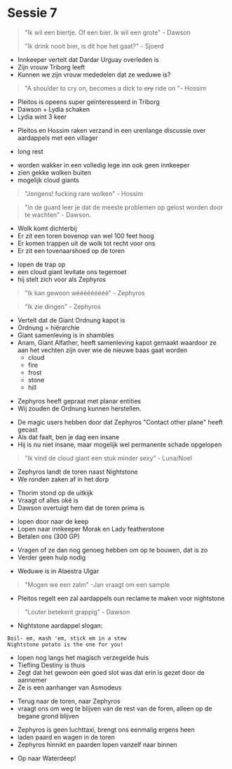 # Sessie 7

> "Ik wil een biertje. Of een bier. Ik wil een grote" - Dawson
>
> "Ik drink nooit bier, is dit hoe het gaat?" - Sjoerd

- Innkeeper vertelt dat Dardar Urguay overleden is
- Zijn vrouw Triborg leeft
- Kunnen we zijn vrouw mededelen dat ze weduwe is?

> "A shoulder to cry on, becomes a dick to ~~cry~~ ride on "- Hossim

- Pleitos is opeens super geïnteresseerd in Triborg
- Dawson + Lydia schaken
- Lydia wint 3 keer

+ Pleitos en Hossim raken verzand in een urenlange discussie over aardappels met een villager

- long rest

+ worden wakker in een volledig lege inn ook geen innkeeper
+ zien gekke wolken buiten
+ mogelijk cloud giants

> "Jongens! fucking rare wolken" - Hossim

> "In de guard leer je dat de meeste problemen op gelost worden door te wachten" - Dawson.

- Wolk komt dichterbij
- Er zit een toren bovenop van wel 100 feet hoog
- Er komen trappen uit de wolk tot recht voor ons
- Er zit een tovenaarshoed op de toren

+ lopen de trap op
+ een cloud giant levitate ons tegemoet
+ hij stelt zich voor als Zephyros

> "Ik kan gewoon wééééééééé" - Zephyros


> "Ik zie dingen" - Zephyros

- Vertelt dat de Giant Ordnung kapot is
- Ordnung = hiërarchie
- Giant samenleving is in shambles
- Anam, Giant Alfather, heeft samenleving kapot gemaakt waardoor ze aan het vechten zijn over wie de nieuwe baas gaat worden
    - cloud
    - fire
    - frost
    - stone
    - hill

+ Zephyros heeft gepraat met planar entities
+ Wij zouden de Ordnung kunnen herstellen.

- De magic users hebben door dat Zephyros "Contact other plane" heeft gecast
- Als dat faalt, ben je dag een insane
- Hij is nu niet insane, maar mogelijk wel permanente schade opgelopen

> "Ik vind de cloud giant een stuk minder sexy" - Luna/Noel

- Zephyros landt de toren naast Nightstone
- We ronden zaken af in het dorp

+ Thorim stond op de uitkijk
+ Vraagt of alles oké is
+ Dawson overtuigt hem dat de toren prima is

- lopen door naar de keep
- Lopen naar innkeeper Morak en Lady featherstone
- Betalen ons (300 GP)

+ Vragen of ze dan nog genoeg hebben om op te bouwen, dat is zo
+ Verder geen hulp nodig

- Weduwe is in Alaestra Ulgar

> "Mogen we een zalm" -Jan vraagt om een sample

- Pleitos regelt een zal aardappels oun reclame te maken voor nightstone

> "Louter betekent grappig" - Dawson

- Nightstone aardappel slogan:

```
Boil- em, mash 'em, stick em in a stew 
Nightstone potato is the one for you!
```

- lopen nog langs het magisch verzegelde huis
- Tiefling Destiny is thuis
- Zegt dat het gewoon een goed slot was dat erin is gezet door de aannemer
- Ze is een aanhanger van Asmodeus

+ Terug naar de toren, naar Zephyros
+ vraagt ons om weg te blijven van de rest van de foren, alleen op de begane grond blijven

- Zephyros is geen luchttaxi, brengt ons eenmalig ergens heen
- laden paard en wagen in de toren
- Zephyros hinnikt en paarden lopen vanzelf naar binnen

+ Op naar Waterdeep!
